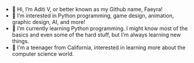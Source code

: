 - 👋 Hi, I’m Aditi V, or better known as my Github name, Faeyra!
- 👀 I’m interested in Python programming, game design, animation, graphic design, AI, and more!
- 🌱 I’m currently learning Python programming. I might know most of the basics and even some of the hard stuff, but I'm always learning new things.
- 👧 I'm a teenager from California, interested in learning more about the computer science world.

<!---
faeyra/faeyra is a ✨ special ✨ repository because its `README.md` (this file) appears on your GitHub profile.
You can click the Preview link to take a look at your changes.
--->
